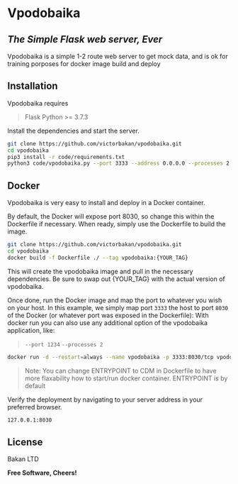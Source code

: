 # Vpodobaika
## _The Simple Flask web server, Ever_

Vpodobaika is a simple 1-2 route web server to get mock data, and is ok for training porposes for docker image build and deploy

## Installation

Vpodobaika requires 
> Flask
> Python >= 3.7.3

Install the dependencies and start the server.

```sh
git clone https://github.com/victorbakan/vpodobaika.git
cd vpodobaika
pip3 install -r code/requirements.txt
python3 code/vpodobaika.py --port 3333 --address 0.0.0.0 --processes 2 --debug=true
```

## Docker

Vpodobaika is very easy to install and deploy in a Docker container.

By default, the Docker will expose port 8030, so change this within the
Dockerfile if necessary. When ready, simply use the Dockerfile to
build the image.

```sh
git clone https://github.com/victorbakan/vpodobaika.git
cd vpodobaika
docker build -f Dockerfile ./ --tag vpodobaika:{YOUR_TAG}
```

This will create the vpodobaika image and pull in the necessary dependencies.
Be sure to swap out {YOUR_TAG} with the actual version of vpodobaika.

Once done, run the Docker image and map the port to whatever you wish on
your host. In this example, we simply map port `3333` the host to
port `8030` of the Docker (or whatever port was exposed in the Dockerfile):
With docker run you can also use any additional option of the vpodobaika application, like:
> `--port 1234`
> `--processes 2`

```sh
docker run -d --restart=always --name vpodobaika -p 3333:8030/tcp vpodobaika:latest --port 8030 --processes 2
```
> Note: You can change ENTRYPOINT to CDM in Dockerfile to have more flaxability how to start/run docker container. ENTRYPOINT is by default

Verify the deployment by navigating to your server address in
your preferred browser.

```sh
127.0.0.1:8030
```

## License

Bakan LTD

**Free Software, Cheers!**
